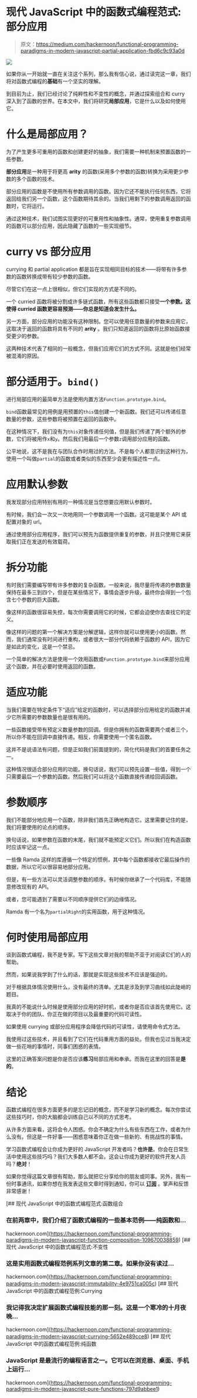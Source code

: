 # 现代 JavaScript 中的函数式编程范式:部分应用

> 原文：<https://medium.com/hackernoon/functional-programming-paradigms-in-modern-javascript-partial-application-fbd6c9c93a0d>

![](img/e9dae9409032e4fe9465e46f38328ab3.png)

如果你从一开始就一直在关注这个系列，那么我有信心说，通过读完这一章，我们将对函数式编程的**基础**有一个坚实的理解。

到目前为止，我们已经讨论了纯粹性和不变性的概念，并通过探索组合和 curry 深入到了函数的世界。在本文中，我们将研究**局部应用**，它是什么以及如何使用它。

# 什么是局部应用？

为了产生更多可重用的函数和创建更好的抽象，我们需要一种机制来预置函数的一些参数。

**部分应用**是一种用于将更高 **arity** 的函数(采用多个参数的函数)转换为采用更少参数的多个函数的技术。

部分应用的函数是不使用所有参数调用的函数。因为它还不能执行任何东西，它将返回给我们另一个函数，这个函数期待其余的。当我们用剩下的参数调用返回的函数时，它将运行。

通过这种技术，我们试图实现更好的可重用性和抽象性。通常，使用重复参数调用的函数可以部分应用，因此隐藏了函数的一些实现细节。

# curry vs 部分应用

currying 和 partial application 都是旨在实现相同目标的技术——将带有许多参数的函数转换成带有较少参数的函数。

尽管它们在这一点上很相似，但它们实现的方式是不同的。

一个 curried 函数将被分割成许多链式函数，所有这些函数都只接受**一个参数。这使得 curried 函数更容易预测——你总是知道会发生什么。**

另一方面，部分应用的功能没有这种限制。您可以使用任意数量的参数来应用它，这取决于返回的函数将具有不同的 **arity** 。我们只知道返回的函数将比原始函数接受更少的参数。

这两种技术代表了相同的一般概念，但我们应用它们的方式不同。这就是他们经常被混淆的原因。

# 部分适用于。`bind()`

进行局部应用的最简单方法是使用内置方法`Function.prototype.bind`。

`bind`函数最常见的用例是用预置的`this`值创建一个新函数。我们还可以传递任意数量的参数，这些参数将被预置在返回的函数中。

在这种情况下，我们没有为`this`对象传递任何值，但是我们传递了两个额外的参数，它们将被用作`x`和`y`。然后我们用最后一个参数`z`调用部分应用的函数。

公平地说，这不是我在与团队合作时用过的方法。不是每个人都意识到这种行为，使用一个叫做`partial`的函数或者类似的东西至少会更有描述性一点。

# **应用默认参数**

我发现部分应用特别有用的一种情况是当您想要应用默认参数时。

有时候，我们会一次又一次地用同一个参数调用一个函数。这可能是某个 API 或配置对象的 url。

通过使用部分应用程序，我们可以预先为函数提供重复的参数，并且只使用它来获取我们正在发送的有效载荷。

# **拆分功能**

有时我们需要编写带有许多参数的复杂函数。一般来说，我尽量将传递的参数数量保持在最多三到四个，但是在某些情况下，事情会逐步升级，最终你会得到一个包含七个参数的巨大函数。

像这样的函数很容易失控，每次你需要调用它的时候，它都会迫使你去查找它的定义。

像这样的问题的第一个解决方案是分解逻辑，这样你就可以使用更小的函数。然而，我们通常没有时间进行重构，或者很大一部分代码依赖于函数的 API，因为它是如此的变化，这是一个禁忌。

一个简单的解决方法是使用一个效用函数或`Function.prototype.bind`来部分应用这个函数，并在必要时使用返回的函数。

# **适应功能**

当我们需要在特定条件下“适应”给定的函数时，可以选择部分应用给定的函数并减少它所需要的参数数量也是很有用的。

一些函数接受带有预定义数量参数的回调。但是你拥有的函数需要两个或者三个，所以你不能在回调中直接传递。相反，你需要使用一个匿名函数。

这并不是说语法有问题，但是正如我们前面提到的，简化代码是我们的首要任务之一。

这种情况很适合部分应用的功能。换句话说，我们可以预先设置一些值，得到一个只需要最后一个参数的函数。然后我们可以将这个函数直接传递给回调函数。

# 参数顺序

我们不能部分地应用一个函数，除非我们首先正确地构造它。这里需要记住的是，我们将要使用的论点的顺序。

换句话说，如果参数在函数的末尾，我们就不能预定义它们。所以我们在构造函数时应该牢记这一点。

一些像 Ramda 这样的库遵循一个特定的惯例，其中每个函数都接收它最后操作的数据，所以它可以很容易地部分应用。

但是，有一些方法可以灵活调整参数的顺序。有时候你继承了一个代码库，不能随意修改现有的 API。

或者，您可能遇到了需要以不同顺序提供它们的边缘情况。

Ramda 有一个名为`partialRight`的实用函数，用于这种情况。

# **何时使用局部应用**

谈到函数式编程，我不是专家。写下这些文章对我的帮助不亚于对阅读它们的人的帮助。

然而，如果说我学到了什么的话，那就是实现这些技术不应该是强迫的。

对于根据具体情况使用什么，没有最终的清单。尤其是涉及到学习曲线如此陡峭的题目。

我真的不能说什么时候是使用部分应用的好时机，或者你是否应该首先使用它。这取决于你的团队、你正在做的项目以及最重要的代码可读性。

如果使用 currying 或部分应用程序会降低代码的可读性，请使用命令式方法。

我使用过这些技术，并且看到了它们在代码重用方面的益处。但我也见过当我决定做一些花哨的事情时，同事们困惑的表情。

这里的正确答案问题是你是否应该**练习**局部应用和奉承。而我在这里的回答是**是的**。

# 结论

函数式编程在很多方面更多的是忘记旧的概念，而不是学习新的概念。每次你尝试这些技巧时，你的大脑都会训练自己以不同的方式思考。

从许多方面来看，这将会令人困惑。你会不确定为什么有些东西在工作，或者为什么没有。但这是一件好事——困惑意味着你正在做一些新的、有挑战性的事情。

学习函数式编程会让你成为更好的 JavaScript 开发者吗？**也许是**。你会在日常生活中使用这些技巧吗？我们大多数人都不会。这会让你成为更好的软件开发人员吗？**绝对**！

如果你觉得这篇文章很有帮助，那么就把它分享给你的朋友或同事。另外，我有一份时事通讯，如果你想在我发表这些文章时得到通知，你可以 [**订阅**](https://buttondown.email/kondov) 。掌声和反馈非常感谢！

[](https://hackernoon.com/functional-programming-paradigms-in-modern-javascript-function-composition-109670038859) [## 现代 JavaScript 中的函数式编程范式:函数组合

### 在前两章中，我们介绍了函数式编程的一些基本范例——纯函数和…

hackernoon.com](https://hackernoon.com/functional-programming-paradigms-in-modern-javascript-function-composition-109670038859) [](https://hackernoon.com/functional-programming-paradigms-in-modern-javascript-immutability-4e9751ca005c) [## 现代 JavaScript 中的函数式编程范式:不变性

### 这是实用函数式编程范例系列文章的第二章。如果你没有读过…

hackernoon.com](https://hackernoon.com/functional-programming-paradigms-in-modern-javascript-immutability-4e9751ca005c) [](https://hackernoon.com/functional-programming-paradigms-in-modern-javascript-currying-5652e489cce8) [## 现代 JavaScript 中的函数式编程范例:Currying

### 我记得我决定扩展函数式编程技能的那一刻。这是一个寒冷的十月夜晚…

hackernoon.com](https://hackernoon.com/functional-programming-paradigms-in-modern-javascript-currying-5652e489cce8) [](https://hackernoon.com/functional-programming-paradigms-in-modern-javascript-pure-functions-797d9abbee1) [## 现代 JavaScript 中的函数式编程范例:纯函数

### JavaScript 是最流行的编程语言之一。它可以在浏览器、桌面、手机上运行…

hackernoon.com](https://hackernoon.com/functional-programming-paradigms-in-modern-javascript-pure-functions-797d9abbee1)